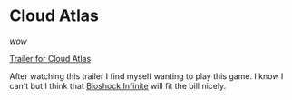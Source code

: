 # Cloud Atlas
*wow*

[Trailer for Cloud Atlas](http://kottke.org/12/07/trailer-for-cloud-atlas)

After watching this trailer I find myself wanting to play this game. I know I can't but I think that [Bioshock Infinite](http://www.youtube.com/watch?v=0tT0VJb1Qqc) will fit the bill nicely.